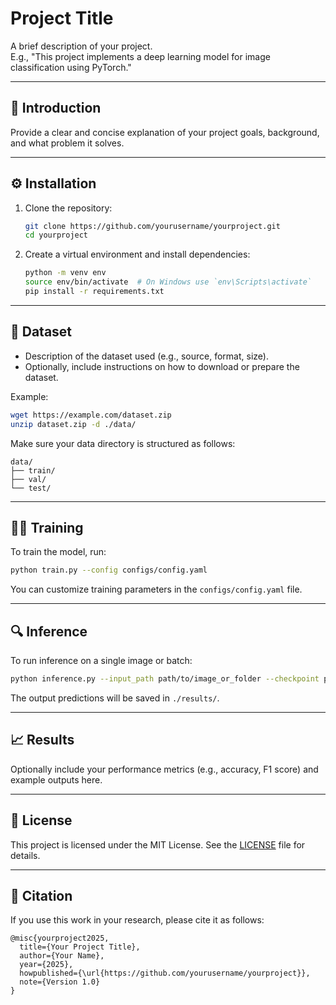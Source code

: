 # Project Title

A brief description of your project.  
E.g., "This project implements a deep learning model for image classification using PyTorch."

---

## 📌 Introduction

Provide a clear and concise explanation of your project goals, background, and what problem it solves.

---

## ⚙️ Installation

1. Clone the repository:

   ```bash
   git clone https://github.com/yourusername/yourproject.git
   cd yourproject
   ```

2. Create a virtual environment and install dependencies:

   ```bash
   python -m venv env
   source env/bin/activate  # On Windows use `env\Scripts\activate`
   pip install -r requirements.txt
   ```

---

## 📂 Dataset

- Description of the dataset used (e.g., source, format, size).
- Optionally, include instructions on how to download or prepare the dataset.

Example:

```bash
wget https://example.com/dataset.zip
unzip dataset.zip -d ./data/
```

Make sure your data directory is structured as follows:

```
data/
├── train/
├── val/
└── test/
```

---

## 🏋️‍♂️ Training

To train the model, run:

```bash
python train.py --config configs/config.yaml
```

You can customize training parameters in the `configs/config.yaml` file.

---

## 🔍 Inference

To run inference on a single image or batch:

```bash
python inference.py --input_path path/to/image_or_folder --checkpoint path/to/model.ckpt
```

The output predictions will be saved in `./results/`.

---

## 📈 Results

Optionally include your performance metrics (e.g., accuracy, F1 score) and example outputs here.

---

## 📄 License

This project is licensed under the MIT License. See the [LICENSE](LICENSE) file for details.

---

## 🙋 Citation

If you use this work in your research, please cite it as follows:

```
@misc{yourproject2025,
  title={Your Project Title},
  author={Your Name},
  year={2025},
  howpublished={\url{https://github.com/yourusername/yourproject}},
  note={Version 1.0}
}
```
